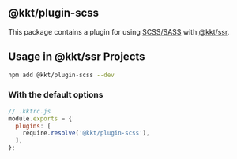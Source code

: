 @kkt/plugin-scss
---

This package contains a plugin for using [SCSS/SASS](https://sass-lang.com/) with [@kkt/ssr](https://github.com/jaywcjlove/kkt-ssr).

## Usage in @kkt/ssr Projects

```bash
npm add @kkt/plugin-scss --dev
```

### With the default options

```js
// .kktrc.js
module.exports = {
  plugins: [
    require.resolve('@kkt/plugin-scss'),
  ],
};
```
